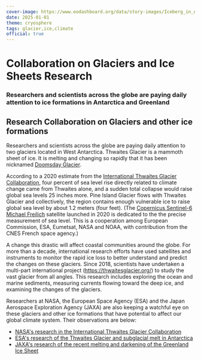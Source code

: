 ```yaml
---
cover-image: https://www.eodashboard.org/data/story-images/Iceberg_in_Antarctica.jpg
date: 2025-01-01
theme: cryosphere
tags: glacier,ice,climate
official: true
---
```


#  Collaboration on Glaciers and Ice Sheets Research <!--{ as="img" mode="hero" src="https://www.eodashboard.org/data/story-images/Iceberg_in_Antarctica.jpg" }-->
### Researchers and scientists across the globe are paying daily attention to ice formations in Antarctica and Greenland <!--{ style="font-size:1.5rem;opacity:0.7;margin-top:1rem;" }-->

## Research Collaboration on Glaciers and other ice formations

Researchers and scientists across the globe are paying daily attention to two glaciers located in West Antarctica. Thwaites Glacier is a mammoth sheet of ice. It is melting and changing so rapidly that it has been nicknamed [Doomsday Glacier](https://www.google.com/search?client=safari&rls=en&q=doomsday+glacier&ie=UTF-8&oe=UTF-8).

According to a 2020 estimate from the [International Thwaites Glacier Collaboration](https://thwaitesglacier.org/), four percent of sea level rise directly related to climate change came from Thwaites alone, and a sudden total collapse would raise global sea levels 25 inches more. Pine Island Glacier flows with Thwaites Glacier and collectively, the region contains enough vulnerable ice to raise global sea level by about 1.2 meters (four feet). (The [Copernicus Sentinel-6 Michael Freilich](https://www.esa.int/ESA_Multimedia/Videos/2020/09/Copernicus_Sentinel-6_in_action) satellite launched in 2020 is dedicated to the the precise measurement of sea level. This is a cooperation among European Commission, ESA, Eumetsat, NASA and NOAA, with contribution from the CNES French space agency.)

A change this drastic will affect coastal communities around the globe. For more than a decade, international research efforts have used satellites and instruments to monitor the rapid ice loss to better understand and predict the changes on these glaciers. Since 2018, scientists have undertaken a multi-part international project (<https://thwaitesglacier.org/>) to study the vast glacier from all angles. This research includes exploring the ocean and marine sediments, measuring currents flowing toward the deep ice, and examining the changes of the glaciers.

Researchers at NASA, the European Space Agency (ESA) and the Japan Aerospace Exploration Agency (JAXA) are also keeping a watchful eye on these glaciers and other ice formations that have potential to affect our global climate system. Their observations are below:


- [NASA's research in the International Thwaites Glacier Collaboration](https://www.eodashboard.org/story?id=nasa-thwaites)
- [ESA's research of the Thwaites Glacier and subglacial melt in Antarctica](https://www.eodashboard.org/story?id=esa-thwaites)
- [JAXA's research of the recent melting and darkening of the Greenland Ice Sheet](https://www.eodashboard.org/story?id=jaxa-greenland-melting-and-darkening)
